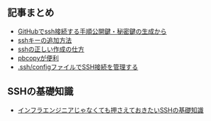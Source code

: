 

## 記事まとめ


- <a href="https://qiita.com/shizuma/items/2b2f873a0034839e47ce">GitHubでssh接続する手順公開鍵・秘密鍵の生成から</a>
- <a href="https://help.github.com/ja/articles/adding-a-new-ssh-key-to-your-github-account">sshキーの追加方法</a>
- <a href="https://qiita.com/suthio/items/2760e4cff0e185fe2db9">sshの正しい作成の仕方</a>
- <a href="https://qiita.com/mktakuya/items/c57a12b5b072a658acd0">pbcopyが便利</a>
- <a href="https://qiita.com/0084ken/items/2e4e9ae44ec5e01328f1">.ssh/configファイルでSSH接続を管理する</a>


## SSHの基礎知識

- <a href="https://qiita.com/tag1216/items/5d06bad7468f731f590e">インフラエンジニアじゃなくても押さえておきたいSSHの基礎知識</a>
